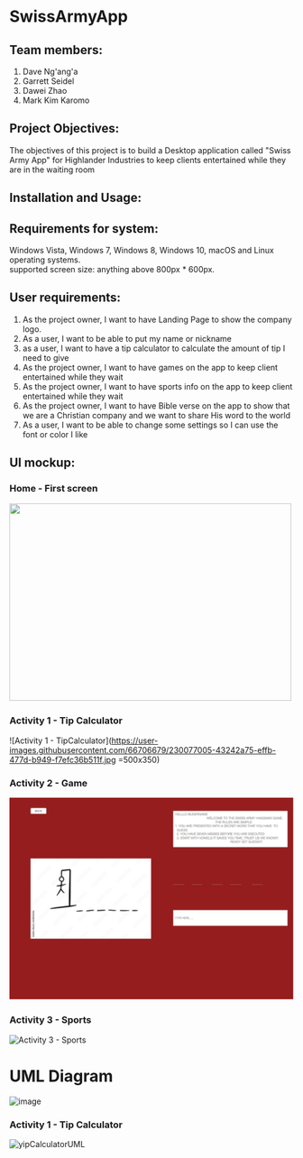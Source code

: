 # SwissArmyApp

## Team members:

  1. Dave	Ng'ang'a <br />
  2. Garrett	Seidel <br />
  3. Dawei	Zhao <br />
  4. Mark Kim	Karomo <br />

## Project Objectives:
The objectives of this project is to build a Desktop application called "Swiss Army App" for Highlander Industries to keep clients entertained while they are in the waiting room 

## Installation and Usage:

## Requirements for system:
Windows Vista, Windows 7, Windows 8, Windows 10, macOS and Linux operating systems. <br />
supported screen size: anything above 800px * 600px.  <br />

## User requirements:

1. As the project owner, I want to have Landing Page to show the company logo.
2. As a user, I want to be able to put my name or nickname 
3. as a user, I want to have a tip calculator to calculate the amount of tip I need to give
4. As the project owner, I want to have games on the app to keep client entertained while they wait
5. As the project owner, I want to have sports info on the app to keep client entertained while they wait
6. As the project owner, I want to have Bible verse on the app to show that we are a Christian company and we want to share His word to the world
7. As a user, I want to be able to change some settings so I can use the font or color I like

## UI mockup:

### Home - First screen
<img src="https://user-images.githubusercontent.com/44644848/230133199-7e18208b-ec90-4bea-b5ba-6ec878a58c4c.png" width="500" height="350" />

### Activity 1 - Tip Calculator
![Activity 1 - TipCalculator](https://user-images.githubusercontent.com/66706679/230077005-43242a75-effb-477d-b949-f7efc36b511f.jpg =500x350)

### Activity 2 - Game
![HangmanUI.png](SwissArmyApp%2Fsrc%2Fmain%2Fresources%2Fcom%2Fexample%2Fswissarmyapp%2FHangmanUI.png)

### Activity 3 - Sports
![Activity 3 - Sports](https://user-images.githubusercontent.com/44644848/229956059-6ead169e-1d72-4003-a6f9-aba3cf323e06.png)

# UML Diagram

![image](https://user-images.githubusercontent.com/44644848/230129107-354ff7e2-3266-47f1-a842-92f728ad48b3.png)

### Activity 1 - Tip Calculator
![yipCalculatorUML](https://user-images.githubusercontent.com/66706679/230085257-e7fde85c-592b-4b5e-a3e3-736be97f5dcd.jpg)


